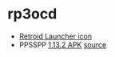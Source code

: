 # rp3ocd

* [Retroid Launcher icon](https://raw.githubusercontent.com/r0b0-tr0n/rp3ocd/main/grunt.webp)
* PPSSPP [1.13.2 APK](https://ppsspp.org/files/1_13_2/ppsspp.apk) [source](https://ppsspp.org/downloads.html)
